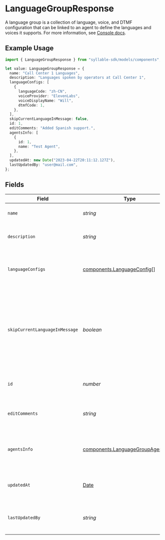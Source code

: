 # LanguageGroupResponse

A language group is a collection of language, voice, and DTMF configuration that can be
linked to an agent to define the languages and voices it supports. For more information, see
[Console docs](https://docs.syllable.ai/Resources/LanguageGroups).

## Example Usage

```typescript
import { LanguageGroupResponse } from "syllable-sdk/models/components";

let value: LanguageGroupResponse = {
  name: "Call Center 1 Languages",
  description: "Languages spoken by operators at Call Center 1",
  languageConfigs: [
    {
      languageCode: "zh-CN",
      voiceProvider: "ElevenLabs",
      voiceDisplayName: "Will",
      dtmfCode: 1,
    },
  ],
  skipCurrentLanguageInMessage: false,
  id: 1,
  editComments: "Added Spanish support.",
  agentsInfo: [
    {
      id: 1,
      name: "Test Agent",
    },
  ],
  updatedAt: new Date("2023-04-22T20:11:12.127Z"),
  lastUpdatedBy: "user@mail.com",
};
```

## Fields

| Field                                                                                                                             | Type                                                                                                                              | Required                                                                                                                          | Description                                                                                                                       | Example                                                                                                                           |
| --------------------------------------------------------------------------------------------------------------------------------- | --------------------------------------------------------------------------------------------------------------------------------- | --------------------------------------------------------------------------------------------------------------------------------- | --------------------------------------------------------------------------------------------------------------------------------- | --------------------------------------------------------------------------------------------------------------------------------- |
| `name`                                                                                                                            | *string*                                                                                                                          | :heavy_check_mark:                                                                                                                | The name of the language group.                                                                                                   | Call Center 1 Languages                                                                                                           |
| `description`                                                                                                                     | *string*                                                                                                                          | :heavy_minus_sign:                                                                                                                | Description of the language group.                                                                                                | Languages spoken by operators at Call Center 1                                                                                    |
| `languageConfigs`                                                                                                                 | [components.LanguageConfig](../../models/components/languageconfig.md)[]                                                          | :heavy_check_mark:                                                                                                                | Voice and DTMF configurations for each language in the group.                                                                     |                                                                                                                                   |
| `skipCurrentLanguageInMessage`                                                                                                    | *boolean*                                                                                                                         | :heavy_check_mark:                                                                                                                | Whether a message using the language group to generate a language DTMF menu should skip the agent's current language in the menu. |                                                                                                                                   |
| `id`                                                                                                                              | *number*                                                                                                                          | :heavy_check_mark:                                                                                                                | The ID of the language group to update.                                                                                           | 1                                                                                                                                 |
| `editComments`                                                                                                                    | *string*                                                                                                                          | :heavy_minus_sign:                                                                                                                | Comments for the most recent edit to the language group.                                                                          | Added Spanish support.                                                                                                            |
| `agentsInfo`                                                                                                                      | [components.LanguageGroupAgentInfo](../../models/components/languagegroupagentinfo.md)[]                                          | :heavy_minus_sign:                                                                                                                | IDs and names of the agents linked to the language group                                                                          |                                                                                                                                   |
| `updatedAt`                                                                                                                       | [Date](https://developer.mozilla.org/en-US/docs/Web/JavaScript/Reference/Global_Objects/Date)                                     | :heavy_check_mark:                                                                                                                | Timestamp of the last update to the language group.                                                                               |                                                                                                                                   |
| `lastUpdatedBy`                                                                                                                   | *string*                                                                                                                          | :heavy_check_mark:                                                                                                                | Email of the user who last updated the language group.                                                                            | user@mail.com                                                                                                                     |